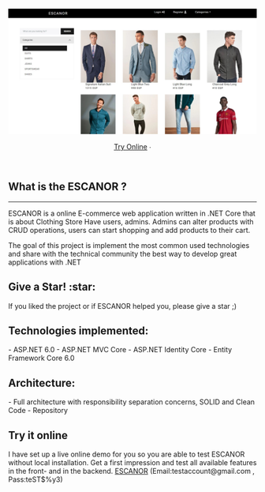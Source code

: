 <p align="center">
	<a href="https://github.com/rhazem13/ClothingStoreV2">
		<img src="assests/Screenshot 2022-11-04 193642.jpg" alt="Screen Shot">
	</a>
</p>
<p align="center">
		<a href="#try-it-online">Try Online</a> ∙
</p>
<br/>
<h2>What is the ESCANOR ?</h2><hr>
<p>ESCANOR is a online E-commerce web application written in .NET Core that is about Clothing Store Have users, admins. Admins can alter products with CRUD operations, users can start shopping and add products to their cart.

The goal of this project is implement the most common used technologies and share with the technical community the best way to develop great applications with .NET

</p>
<h2>Give a Star! :star:</h2><p>
If you liked the project or if ESCANOR helped you, please give a star ;)</p>

<h2>Technologies implemented:</h2>
<p>
- ASP.NET 6.0
- ASP.NET MVC Core 
- ASP.NET Identity Core
- Entity Framework Core 6.0
</p>

<h2>Architecture:</h2>
<p>
- Full architecture with responsibility separation concerns, SOLID and Clean Code
- Repository	
</p>

<h2>Try it online</h2>
I have set up a live online demo for you so you are able to test ESCANOR without local installation. Get a first impression and test all available features in the front- and in the backend.
<a href="">ESCANOR</a> (Email:testaccount@gmail.com , Pass:teST$%y3)
